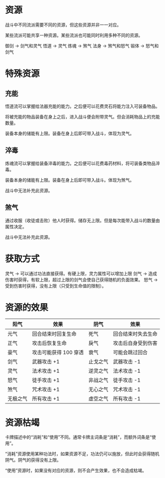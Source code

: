 # 资源

战斗中不同流派需要不同的资源，但这些资源并非一一对应。

某些流派可能共享一种资源。某些流派也可能同时利用多种不同的资源。

御剑 -> 剑气和灵气
悟道 -> 灵气
炼魂 -> 煞气
法身 -> 煞气和怒气
锻体 -> 怒气和剑气

# 特殊资源

## 充能

悟道流可以掌握给法器充能的能力。之后便可以花费灵石将能力注入可装备物品。

将被充能的物品装备在身上之后，进入战斗便会附带灵气。但会消耗物品上的充能数量。

装备本身的储能有上限。装备在身上后即可带入战斗，体现为灵气。

## 淬毒

炼魂流可以掌握给装备淬毒的能力。之后便可以花费毒药材料，将可装备类物品淬毒。

装备本身的储能有上限。装备在身上后即可带入战斗。体现为煞气。

战斗中无法补充此资源。

## 煞气

通过收服（收徒或击败）他人时获得。储存无上限。但是每次能带入战斗的数量由属性决定。

战斗中无法补充此资源。

# 获取方式

灵气 -> 可以通过功法直接获得。有硬上限，灵力属性可以增加上限
剑气 -> 造成伤害时获得，有软上限，超过上限的剑气会使自己获得随机的负面效果。
怒气 -> 受到伤害时获得，没有上限（只受到生命值的限制）。

# 资源的效果

| 阳气     | 效果                  | 阴气     | 效果               |
| -------- | --------------------- | -------- | ------------------ |
| 元气     | 回合结束时回复生命    | 死气     | 回合结束时失去生命 |
| 正气     | 攻击后恢复生命        | 戾气     | 攻击后自身受到伤害 |
| 豪气     | 攻击可能获得 100 穿透 | 衰气     | 可能会跳过回合     |
| 剑气     | 武器攻击 +1           | 止戈之气 | 武器攻击 -1        |
| 灵气     | 法术攻击 +1           | 逆灵之气 | 法术攻击 -1        |
| 怒气     | 徒手攻击 +1           | 非战之气 | 徒手攻击 -1        |
| 煞气     | 咒术攻击 +1           | 无心之气 | 咒术攻击 -1        |
| 无极之气 | 所有攻击 +1           | 虚空之气 | 所有攻击 -1        |

# 资源枯竭

卡牌描述中的“消耗”和“使用”不同。通常卡牌主词条是“消耗”，而额外词条是“使用”。

“消耗”资源使用某种功法时，如果资源不足，功法仍可以施放，但此时会获得随机阴气。阴气的获得没有上限。

“使用”资源时，如果没有对应的资源，则不会产生效果，也不会造成枯竭。
